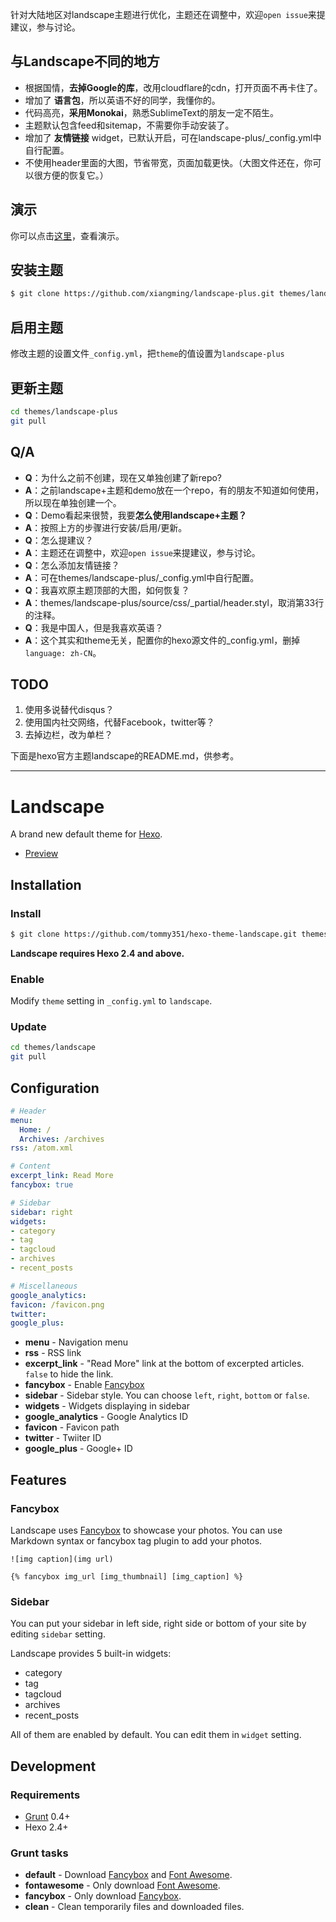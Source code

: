 针对大陆地区对landscape主题进行优化，主题还在调整中，欢迎`open issue`来提建议，参与讨论。

## 与Landscape不同的地方

- 根据国情，**去掉Google的库**，改用cloudflare的cdn，打开页面不再卡住了。
- 增加了 **语言包**，所以英语不好的同学，我懂你的。
- 代码高亮，**采用Monokai**，熟悉SublimeText的朋友一定不陌生。
- 主题默认包含feed和sitemap，不需要你手动安装了。
- 增加了 **友情链接** widget，已默认开启，可在landscape-plus/_config.yml中自行配置。
- 不使用header里面的大图，节省带宽，页面加载更快。（大图文件还在，你可以很方便的恢复它。）

## 演示

你可以点击[这里](http://reqianduan.com/)，查看演示。

## 安装主题

``` bash
$ git clone https://github.com/xiangming/landscape-plus.git themes/landscape-plus
```

## 启用主题

修改主题的设置文件`_config.yml`，把`theme`的值设置为`landscape-plus`

## 更新主题

``` bash
cd themes/landscape-plus
git pull
```

## Q/A
- **Q**：为什么之前不创建，现在又单独创建了新repo?
- **A**：之前landscape+主题和demo放在一个repo，有的朋友不知道如何使用，所以现在单独创建一个。
- **Q**：Demo看起来很赞，我要**怎么使用landscape+主题？**
- **A**：按照上方的步骤进行安装/启用/更新。
- **Q**：怎么提建议？
- **A**：主题还在调整中，欢迎`open issue`来提建议，参与讨论。
- **Q**：怎么添加友情链接？
- **A**：可在themes/landscape-plus/_config.yml中自行配置。
- **Q**：我喜欢原主题顶部的大图，如何恢复？
- **A**：themes/landscape-plus/source/css/_partial/header.styl，取消第33行的注释。
- **Q**：我是中国人，但是我喜欢英语？
- **A**：这个其实和theme无关，配置你的hexo源文件的_config.yml，删掉`language: zh-CN`。

## TODO
1. 使用多说替代disqus？
2. 使用国内社交网络，代替Facebook，twitter等？
3. 去掉边栏，改为单栏？

下面是hexo官方主题landscape的README.md，供参考。

---

# Landscape

A brand new default theme for [Hexo].

- [Preview](http://hexo.io/hexo-theme-landscape/)

## Installation

### Install

``` bash
$ git clone https://github.com/tommy351/hexo-theme-landscape.git themes/landscape
```

**Landscape requires Hexo 2.4 and above.**

### Enable

Modify `theme` setting in `_config.yml` to `landscape`.

### Update

``` bash
cd themes/landscape
git pull
```

## Configuration

``` yml
# Header
menu:
  Home: /
  Archives: /archives
rss: /atom.xml

# Content
excerpt_link: Read More
fancybox: true

# Sidebar
sidebar: right
widgets:
- category
- tag
- tagcloud
- archives
- recent_posts

# Miscellaneous
google_analytics:
favicon: /favicon.png
twitter:
google_plus:
```

- **menu** - Navigation menu
- **rss** - RSS link
- **excerpt_link** - "Read More" link at the bottom of excerpted articles. `false` to hide the link.
- **fancybox** - Enable [Fancybox]
- **sidebar** - Sidebar style. You can choose `left`, `right`, `bottom` or `false`.
- **widgets** - Widgets displaying in sidebar
- **google_analytics** - Google Analytics ID
- **favicon** - Favicon path
- **twitter** - Twiiter ID
- **google_plus** - Google+ ID

## Features

### Fancybox

Landscape uses [Fancybox] to showcase your photos. You can use Markdown syntax or fancybox tag plugin to add your photos.

```
![img caption](img url)

{% fancybox img_url [img_thumbnail] [img_caption] %}
```

### Sidebar

You can put your sidebar in left side, right side or bottom of your site by editing `sidebar` setting.

Landscape provides 5 built-in widgets:

- category
- tag
- tagcloud
- archives
- recent_posts

All of them are enabled by default. You can edit them in `widget` setting.

## Development

### Requirements

- [Grunt] 0.4+
- Hexo 2.4+

### Grunt tasks

- **default** - Download [Fancybox] and [Font Awesome].
- **fontawesome** - Only download [Font Awesome].
- **fancybox** - Only download [Fancybox].
- **clean** - Clean temporarily files and downloaded files.

[Hexo]: http://zespia.tw/hexo/
[Fancybox]: http://fancyapps.com/fancybox/
[Font Awesome]: http://fontawesome.io/
[Grunt]: http://gruntjs.com/
